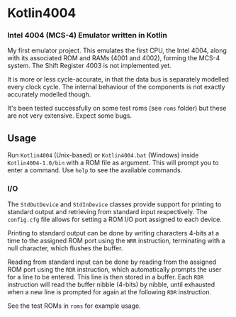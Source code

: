 # Kotlin4004
### Intel 4004 (MCS-4) Emulator written in Kotlin
My first emulator project. This emulates the first CPU, the Intel 4004, along with its associated ROM and RAMs (4001 and 4002), forming the MCS-4 system.
The Shift Register 4003 is not implemented yet.

It is more or less cycle-accurate, in that the data bus is separately modelled every clock cycle. The internal behaviour of the components is not exactly accurately modelled though.

It's been tested successfully on some test roms (see `roms` folder) but these are not very extensive. Expect some bugs.

## Usage
Run `Kotlin4004` (Unix-based) or `Kotlin4004.bat` (Windows) inside `Kotlin4004-1.0/bin` with a ROM file as argument.
This will prompt you to enter a command. Use `help` to see the available commands.

### I/O
The `StdOutDevice` and `StdInDevice` classes provide support for printing to standard output
and retrieving from standard input respectively. The `config.cfg` file allows for setting a ROM I/O port assigned to
each device. 

Printing to standard output can be done by writing characters 4-bits at a time to the assigned ROM port using the `WRR` instruction, terminating with a null 
character, which flushes the buffer.

Reading from standard input can be done by reading from the assigned ROM port using the `RDR` instruction, which automatically prompts the user for a line to be entered.
This line is then stored in a buffer. Each `RDR` instruction will read the buffer nibble (4-bits) by nibble, until exhausted when a new line is prompted for again at the following `RDR` instruction.

See the test ROMs in `roms` for example usage.
